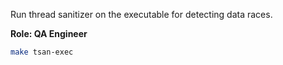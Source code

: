 Run thread sanitizer on the executable for detecting data races.

**Role: QA Engineer**

```bash
make tsan-exec
```